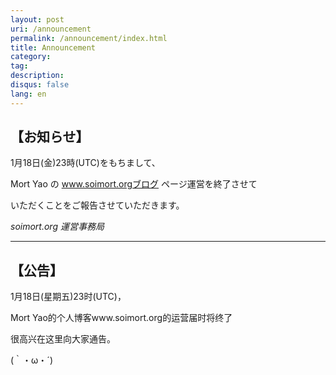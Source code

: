 ```yaml
---
layout: post
uri: /announcement
permalink: /announcement/index.html
title: Announcement
category:
tag:
description:
disqus: false
lang: en
---
```


## 【お知らせ】

1月18日(金)23時(UTC)をもちまして、

Mort Yao の www.soimort.orgブログ ページ運営を終了させて

いただくことをご報告させていただきます。

_soimort.org 運営事務局_

***

## 【公告】

1月18日(星期五)23时(UTC)，

Mort Yao的个人博客www.soimort.org的运营届时将终了

很高兴在这里向大家通告。

(｀・ω・´)
